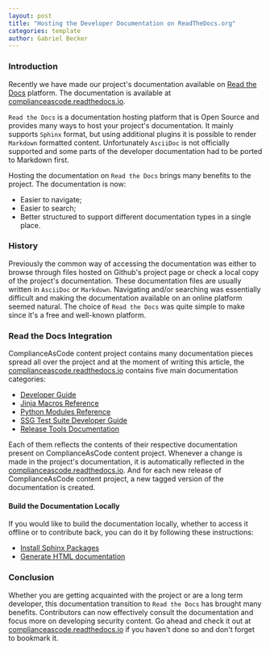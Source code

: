 ```yaml
---
layout: post
title: "Hosting the Developer Documentation on ReadTheDocs.org"
categories: template
author: Gabriel Becker
---
```


### Introduction

Recently we have made our project's documentation available on [Read the Docs](https://ReadTheDocs.org) platform. The documentation is available at [complianceascode.readthedocs.io](https://complianceascode.readthedocs.io).

`Read the Docs` is a documentation hosting platform that is Open Source and provides many ways to host your project's documentation. It mainly supports `Sphinx` format, but using additional plugins it is possible to render `Markdown` formatted content. Unfortunately `AsciiDoc` is not officially supported and some parts of the developer documentation had to be ported to Markdown first.

Hosting the documentation on `Read the Docs` brings many benefits to the project. The documentation is now:

- Easier to navigate;
- Easier to search;
- Better structured to support different documentation types in a single place.

### History

Previously the common way of accessing the documentation was either to browse through files hosted on Github's project page or check a local copy of the project's documentation. These documentation files are usually written in `AsciiDoc` or `Markdown`. Navigating and/or searching was essentially difficult and making the documentation available on an online platform seemed natural. The choice of `Read the Docs` was quite simple to make since it's a free and well-known platform.
### Read the Docs Integration

ComplianceAsCode content project contains many documentation pieces spread all over the project and at the moment of writing this article, the [complianceascode.readthedocs.io](https://complianceascode.readthedocs.io) contains five main documentation categories:

- [Developer Guide](https://github.com/ComplianceAsCode/content/tree/master/docs/manual/developer)
- [Jinja Macros Reference](https://github.com/ComplianceAsCode/content/tree/master/shared)
- [Python Modules Reference](https://github.com/ComplianceAsCode/content/tree/master/ssg)
- [SSG Test Suite Developer Guide](https://github.com/ComplianceAsCode/content/blob/master/tests/README.md)
- [Release Tools Documentation](https://github.com/ComplianceAsCode/content/blob/master/release_tools/README.md)

Each of them reflects the contents of their respective documentation present on ComplianceAsCode content project. Whenever a change is made in the project's documentation, it is automatically reflected in the [complianceascode.readthedocs.io](https://complianceascode.readthedocs.io). And for each new release of ComplianceAsCode content project, a new tagged version of the documentation is created.

#### Build the Documentation Locally

If you would like to build the documentation locally, whether to access it offline or to contribute back, you can do it by following these instructions:

- [Install Sphinx Packages](https://complianceascode.readthedocs.io/en/latest/manual/developer/02_building_complianceascode.html#installing-build-dependencies)
- [Generate HTML documentation](https://github.com/ComplianceAsCode/content/tree/master/shared)

### Conclusion

Whether you are getting acquainted with the project or are a long term developer, this documentation transition to `Read the Docs` has brought many benefits. Contributors can now effectively consult the documentation and focus more on developing security content. Go ahead and check it out at [complianceascode.readthedocs.io](https://complianceascode.readthedocs.io) if you haven't done so and don't forget to bookmark it.
